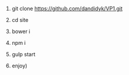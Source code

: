 1. git clone https://github.com/dandidyk/VP1.git

2. cd site 

3. bower i 

4. npm i

5. gulp start

6. enjoy)